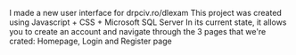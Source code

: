 I made a new user interface for drpciv.ro/dlexam
This project was created using Javascript + CSS + Microsoft SQL Server
In its current state, it allows you to create an account and navigate through the 3 pages that we're crated: Homepage, Login and Register page
